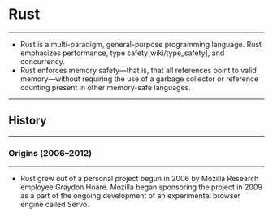 # Rust

---

- Rust is a multi-paradigm, general-purpose programming language. Rust emphasizes performance, type safety[wiki/type_safety], and concurrency. 
- Rust enforces memory safety—that is, that all references point to valid memory—without requiring the use of a garbage collector or reference counting present in other memory-safe languages.

---

## History

---

### Origins (2006–2012)

--- 

- Rust grew out of a personal project begun in 2006 by Mozilla Research employee Graydon Hoare. Mozilla began sponsoring the project in 2009 as a part of the ongoing development of an experimental browser engine called Servo.
